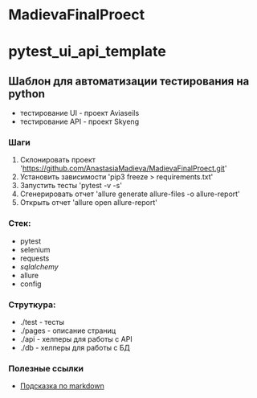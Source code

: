 # MadievaFinalProect

# pytest_ui_api_template

## Шаблон для автоматизации тестирования на python
- тестирование UI - проект Aviaseils
- тестирование API - проект Skyeng


### Шаги
1. Склонировать проект 'https://github.com/AnastasiaMadieva/MadievaFinalProect.git'
2. Установить зависимости 'pip3 freeze > requirements.txt'
3. Запустить тесты 'pytest -v -s'
4. Сгенерировать отчет 'allure generate allure-files -o allure-report'
5. Открыть отчет 'allure open allure-report'

### Стек:
- pytest
- selenium
- requests
- _sqlalchemy_
- allure
- config

### Струткура:
- ./test - тесты
- ./pages - описание страниц
- ./api - хелперы для работы с API
- ./db - хелперы для работы с БД

### Полезные ссылки
- [Подсказка по markdown](https://www.markdownguide.org/basic-syntax/)